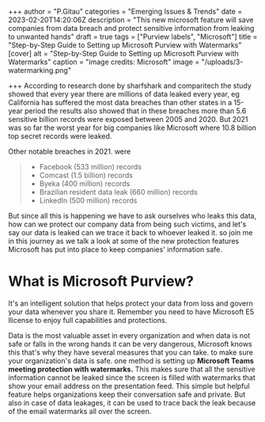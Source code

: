 +++
author = "P.Gitau"
categories = "Emerging Issues & Trends"
date = 2023-02-20T14:20:06Z
description = "This new microsoft feature will save companies from data breach and protect sensitive information from leaking to unwanted hands"
draft = true
tags = ["Purview labels", "Microsoft"]
title = "Step-by-Step Guide to Setting up Microsoft Purview with Watermarks"
[cover]
alt = "Step-by-Step Guide to Setting up Microsoft Purview with Watermarks"
caption = "image credits: Microsoft"
image = "/uploads/3-watermarking.png"

+++
According to research done by sharfshark and comparitech the study showed that every year there are millions of data leaked every year, eg California has suffered the most data breaches than other states in a 15-year period the results also showed that in these breaches more than 5.6 sensitive billion records were exposed between 2005 and 2020. But 2021 was so far the worst year for big companies like Microsoft where 10.8 billion top secret records were leaked.

Other notable breaches in 2021. were 

> * Facebook (533 million) records
> * Comcast (1.5 billion) records
> * Byeka (400 million) records
> * Brazilian resident data leak (660 million) records
> * LinkedIn (500 million) records

But since all this is happening we have to ask ourselves who leaks this data, how can we protect our company data from being such victims, and let's say our data is leaked can we trace it back to whoever leaked it. so join me in this journey as we talk a look at some of the new protection features Microsoft has put into place to keep companies' information safe.

# What is Microsoft Purview?

It's an intelligent solution that helps protect your data from loss and govern your data whenever you share it. Remember you need to have Microsoft E5 llicense to enjoy full capabilities and protections.

Data is the most valuable asset in every organization and when data is not safe or falls in the wrong hands it can be very dangerous, Microsoft knows this that's why they have several measures that you can take. to make sure your organization's data is safe. one method is setting up **Microsoft Teams meeting protection with watermarks.** This makes sure that all the sensitive information cannot be leaked since the screen is filled with watermarks that show your email address on the presentation feed. This simple but helpful feature helps organizations keep their conversation safe and private. But also in case of data leakages, it can be used to trace back the leak because of the email watermarks all over the screen.